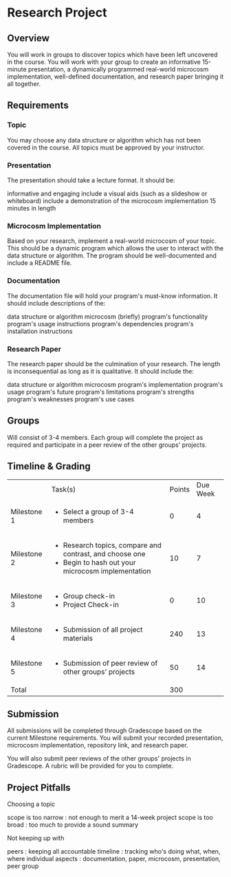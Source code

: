 # Research Project



## Overview

You will work in groups to discover topics which have been left uncovered in the course. You will work with your group to create an informative 15-minute presentation, a dynamically programmed real-world microcosm implementation, well-defined documentation, and research paper bringing it all together.



## Requirements


### Topic

You may choose any data structure or algorithm which has not been covered in the course. All topics must be approved by your instructor.


### Presentation

<procedure style="choices">
<p>The presentation should take a lecture format. It should be:</p>
<step>informative and engaging</step>
<step>include a visual aids (such as a slideshow or whiteboard)</step>
<step>include a demonstration of the microcosm implementation</step>
<step>15 minutes in length</step>
</procedure>


### Microcosm Implementation

Based on your research, implement a real-world microcosm of your topic. This should be a dynamic program which allows the user to interact with the data structure or algorithm. The program should be well-documented and include a README file.


### Documentation

<procedure style="choices">
<p>The documentation file will hold your program's must-know information. It should include descriptions of the:</p>
<step>data structure or algorithm</step>
<step>microcosm (briefly)</step>
<step>program's functionality</step>
<step>program's usage instructions</step>
<step>program's dependencies</step>
<step>program's installation instructions</step>
</procedure>


### Research Paper

<procedure style="choices">
<p>The research paper should be the culmination of your research. The length is inconsequential as long as it is qualitative. It should include the:</p>
<step>data structure or algorithm</step>
<step>microcosm</step>
<step>program's implementation</step>
<step>program's usage</step>
<step>program's future</step>
<step>program's limitations</step>
<step>program's strengths</step>
<step>program's weaknesses</step>
<step>program's use cases</step>
</procedure>


## Groups

Will consist of 3-4 members. Each group will complete the project as required and participate in a peer review of the other groups' projects.

## Timeline &amp; Grading

<table>
<tr>
<td></td>
<td>Task(s)</td>
<td>Points</td>
<td>Due Week</td>
</tr>
<tr>
<td>Milestone 1</td>
<td>

- Select a group of 3-4 members
</td>
<td>0</td>
<td>4</td>
</tr>
<tr>
<td>Milestone 2</td>
<td>

- Research topics, compare and contrast, and choose one
- Begin to hash out your microcosm implementation
</td>
<td>10</td>
<td>7</td>
</tr>
<tr>
<td>Milestone 3</td>
<td>

- Group check-in
- Project Check-in
</td>
<td>0</td>
<td>10</td>
</tr>
<tr>
<td>Milestone 4</td>
<td>

- Submission of all project materials
</td>
<td>240</td>
<td>13</td>
</tr>
<tr>
<td>Milestone 5</td>
<td>

- Submission of peer review of other groups' projects
</td>
<td>50</td>
<td>14</td>
</tr>
<tr>
<td>Total</td>
<td></td>
<td>300</td>
</tr>
</table>

## Submission

All submissions will be completed through Gradescope based on the current Milestone requirements. You will submit your recorded presentation, microcosm implementation, repository link, and research paper. 

You will also submit peer reviews of the other groups' projects in Gradescope. A rubric will be provided for you to complete.

## Project Pitfalls

<procedure style="choices">
<p>Choosing a topic</p>
<step>scope is too narrow : not enough to merit a 14-week project</step>
<step>scope is too broad : too much to provide a sound summary</step>
</procedure>

<procedure style="choices">
<p>Not keeping up with</p>
<step>peers : keeping all accountable</step>
<step>timeline : tracking who's doing what, when, where</step>
<step>individual aspects : documentation, paper, microcosm, presentation, peer group</step>
</procedure>



